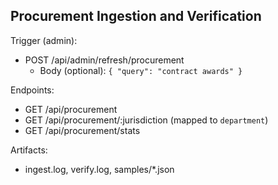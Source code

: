 ## Procurement Ingestion and Verification

Trigger (admin):
- POST /api/admin/refresh/procurement
  - Body (optional): `{ "query": "contract awards" }`

Endpoints:
- GET /api/procurement
- GET /api/procurement/:jurisdiction (mapped to `department`)
- GET /api/procurement/stats

Artifacts:
- ingest.log, verify.log, samples/*.json

